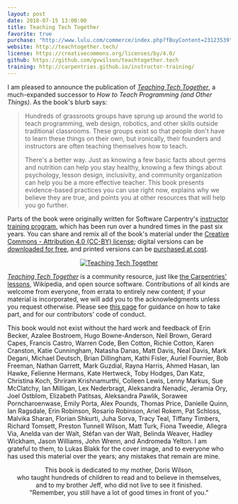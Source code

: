 ```yaml
---
layout: post
date: 2018-07-15 13:00:00
title: Teaching Tech Together
favorite: true
purchase: "http://www.lulu.com/commerce/index.php?fBuyContent=23123539"
website: http://teachtogether.tech/
license: https://creativecommons.org/licenses/by/4.0/
github: https://github.com/gvwilson/teachtogether.tech
training: http://carpentries.github.io/instructor-training/
---
```


I am pleased to announce the publication of *[Teaching Tech
Together]({{page.website}})*, a much-expanded successor to *How to
Teach Programming (and Other Things)*.  As the book's blurb says:

> Hundreds of grassroots groups have sprung up around the world to
> teach programming, web design, robotics, and other skills outside
> traditional classrooms.  These groups exist so that people don't
> have to learn these things on their own, but ironically, their
> founders and instructors are often teaching themselves how to teach.
>
> There's a better way. Just as knowing a few basic facts about germs
> and nutrition can help you stay healthy, knowing a few things about
> psychology, lesson design, inclusivity, and community organization
> can help you be a more effective teacher. This book presents
> evidence-based practices you can use right now, explains why we
> believe they are true, and points you at other resources that will
> help you go further.

Parts of the book were originally written for Software Carpentry's
[instructor training
program]({{page.training}}), which has
been run over a hundred times in the past six years.  You can share
and remix all of the book's material under the [Creative Commons -
Attribution 4.0 (CC-BY) license]({{page.license}}); digital versions
can be [downloaded for free]({{page.website}}), and printed versions
can be [purchased at cost]({{page.purchase}}).

<div align="center">
  <a title="Teaching Tech Together" href="{{page.website}}">
    <img src="{{site.github.url}}/files/2018/07/t3-cover.png" alt="Teaching Tech Together" />
  </a>
</div>

*[Teaching Tech Together]({{page.website}})* is a community resource,
just like [the Carpentries' lessons](https://carpentries.org/),
Wikipedia, and open source software.  Contributions of all kinds are
welcome from everyone, from errata to entirely new content; if your
material is incorporated, we will add you to the acknowledgments
unless you request otherwise.  Please see [this
page]({{page.website}}/joining.html) for guidance on how to take part,
and for our contributors' code of conduct.

This book would not exist without the hard work and feedback of Erin
Becker, Azalee Bostroem, Hugo Bowne-Anderson, Neil Brown, Gerard
Capes, Francis Castro, Warren Code, Ben Cotton, Richie Cotton, Karen
Cranston, Katie Cunningham, Natasha Danas, Matt Davis, Neal Davis,
Mark Degani, Michael Deutsch, Brian Dillingham, Kathi Fisler, Auriel
Fournier, Bob Freeman, Nathan Garrett, Mark Guzdial, Rayna Harris,
Ahmed Hasan, Ian Hawke, Felienne Hermans, Kate Hertweck, Toby Hodges,
Dan Katz, Christina Koch, Shriram Krishnamurthi, Colleen Lewis, Lenny
Markus, Sue McClatchy, Ian Milligan, Lex Nederbragt, Aleksandra
Nenadic, Jeramia Ory, Joel Ostblom, Elizabeth Patitsas, Aleksandra
Pawlik, Sorawee Porncharoenwase, Emily Porta, Alex Pounds, Thomas
Price, Danielle Quinn, Ian Ragsdale, Erin Robinson, Rosario Robinson,
Ariel Rokem, Pat Schloss, Malvika Sharan, Florian Shkurti, Juha Sorva,
Tracy Teal, Tiffany Timbers, Richard Tomsett, Preston Tunnell Wilson,
Matt Turk, Fiona Tweedie, Allegra Via, Anelda van der Walt, Stéfan van
der Walt, Belinda Weaver, Hadley Wickham, Jason Williams, John Wrenn,
and Andromeda Yelton. I am grateful to them, to Lukas Blakk for the
cover image, and to everyone who has used this material over the
years; any mistakes that remain are mine.

<div align="center">
  <p>
    This book is dedicated to my mother, Doris Wilson,
    <br/>
    who taught hundreds of children to read and to believe in themselves,
    <br/>
    and to my brother Jeff, who did not live to see it finished.
    <br/>
    "Remember, you still have a lot of good times in front of you."
  </p>
</div>
